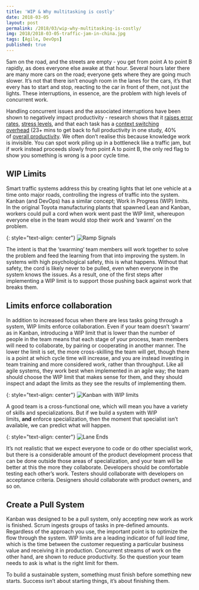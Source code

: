 ```yaml
---
title: 'WIP & Why multitasking is costly'
date: 2018-03-05
layout: post
permalink: /2018/03/wip-why-multitasking-is-costly/
img: 2018/2018-03-05-traffic-jam-in-china.jpg
tags: [Agile, DevOps]
published: true
---
```

5am on the road, and the streets are empty - you get from point A to point B rapidly, as does everyone else awake at that hour. Several hours later there are many more cars on the road; everyone gets where they are going much slower. It’s not that there isn’t enough room in the lanes for the cars, it’s that every has to start and stop, reacting to the car in front of them, not just the lights. These interruptions, in essence, are the problem with high levels of concurrent work.

Handling concurrent issues and the associated interruptions have been shown to negatively impact productivity - research shows that it [raises error rates](https://msutoday.msu.edu/news/2013/brief-interruptions-spawn-errors/), [stress levels](https://www.ics.uci.edu/~gmark/chi08-mark.pdf), and that each task has a [context switching overhead](https://www.ics.uci.edu/~gmark/chi08-mark.pdf) (23+ mins to get back to full productivity in one study, 40% of [overall productivity](https://www.apa.org/research/action/multitask.aspx). We often don’t realise this because knowledge work is invisible. You can spot work piling up in a bottleneck like a traffic jam, but if work instead proceeds slowly from point A to point B, the only red flag to show you something is wrong is a poor cycle time.

## WIP Limits
Smart traffic systems address this by creating lights that let one vehicle at a time onto major roads, controlling the ingress of traffic into the system. Kanban (and DevOps) has a similar concept; Work in Progress (WIP) limits. In the original Toyota manufacturing plants that spawned Lean and Kanban, workers could pull a cord when work went past the WIP limit, whereupon everyone else in the team would stop their work and ‘swarm’ on the problem.

{: style="text-align: center"}
![Ramp Signals]({{site.baseurl}}/assets/img/2018/2018-03-05-ramp-signals.jpg)

The intent is that the ‘swarming’ team members will work together to solve the problem and feed the learning from that into improving the system. In systems with high psychological safety, this is what happens. Without that safety, the cord is likely never to be pulled, even when everyone in the system knows the issues. As a result, one of the first steps after implementing a WIP limit is to support those pushing back against work that breaks them.

## Limits enforce collaboration
In addition to increased focus when there are less tasks going through a system, WIP limits enforce collaboration. Even if your team doesn’t ‘swarm’ as in Kanban, introducing a WIP limit that is lower than the number of people in the team means that each stage of your process, team members will need to collaborate, by pairing or cooperating in another manner. The lower the limit is set, the more cross-skilling the team will get, though there is a point at which cycle time will increase, and you are instead investing in team training and more considered work, rather than throughput. Like all agile systems, they work best when implemented in an agile way; the team should choose the WIP limit that makes sense for them, and they should inspect and adapt the limits as they see the results of implementing them.

{: style="text-align: center"}
![Kanban with WIP limits]({{site.baseurl}}/assets/img/2018/2018-03-05-kanban-with-wip-limits.jpg)

A good team is a cross-functional one, which will mean you have a variety of skills and specializations. But if we build a system with WIP limits, **and** enforce specialization, then the moment that specialist isn’t available, we can predict what will happen.

{: style="text-align: center"}
![Lane Ends]({{site.baseurl}}/assets/img/2018/2018-03-05-lane-ends.png)

It’s not realistic that we expect everyone to code or do other specialist work, but there is a considerable amount of the product development process that can be done outside those areas of specialization, and your team will be better at this the more they collaborate. Developers should be comfortable testing each other’s work. Testers should collaborate with developers on acceptance criteria. Designers should collaborate with product owners, and so on.

## Create a Pull System
Kanban was designed to be a pull system, only accepting new work as work is finished. Scrum ingests groups of tasks in pre-defined amounts. Regardless of the approach you use, the important point is to optimize the flow through the system. WIP limits are a leading indicator of full _lead time_, which is the time between the customer requesting a particular business value and receiving it in production. Concurrent streams of work on the other hand, are shown to reduce productivity. So the question your team needs to ask is what is the right limit for them.

To build a sustainable system, something must finish before something new starts. Success isn’t about starting things, it’s about finishing them.
